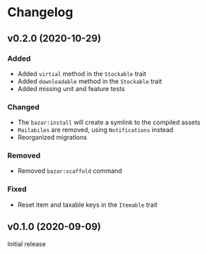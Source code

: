 # Changelog

## v0.2.0 (2020-10-29)
### Added
- Added `virtial` method in the `Stockable` trait
- Added `downloadable` method in the `Stockable` trait
- Added missing unit and feature tests

### Changed
- The `bazar:install` will create a symlink to the compiled assets
- `Mailabiles` are removed, using `Notifications` instead
- Reorganized migrations

### Removed
- Removed `bazar:scaffold` command

### Fixed
- Reset item and taxable keys in the `Itemable` trait

## v0.1.0 (2020-09-09)
Initial release
